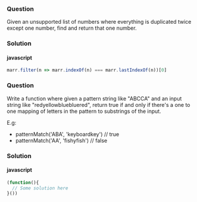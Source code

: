 ### Question

Given an unsupported list of numbers where everything is duplicated twice except one number, find and return that one number.

### Solution

#### javascript

```js
marr.filter(n => marr.indexOf(n) === marr.lastIndexOf(n))[0]
```

### Question
Write a function where given a pattern string like "ABCCA" and an input string like "redyellowbluebluered", return true if and only if there's a one to one mapping of letters in the pattern to substrings of the input.

E.g:
- patternMatch('ABA', 'keyboardkey') // true
- patternMatch('AA', 'fishyfish') // false

### Solution

#### javascript

```js
(function(){
  // Some solution here
}())
```
